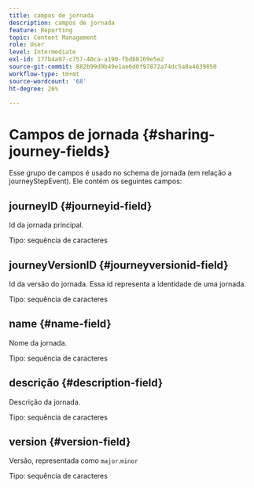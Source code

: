 ```yaml
---
title: campos de jornada
description: campos de jornada
feature: Reporting
topic: Content Management
role: User
level: Intermediate
exl-id: 177b4a97-c757-40ca-a190-fbd88169e5e2
source-git-commit: 882b99d9b49e1ae6d0f97872a74dc5a8a4639050
workflow-type: tm+mt
source-wordcount: '68'
ht-degree: 26%

---
```


# Campos de jornada {#sharing-journey-fields}

Esse grupo de campos é usado no schema de jornada (em relação a journeyStepEvent). Ele contém os seguintes campos:

## journeyID {#journeyid-field}

Id da jornada principal.

Tipo: sequência de caracteres

## journeyVersionID {#journeyversionid-field}

Id da versão do jornada. Essa id representa a identidade de uma jornada.

Tipo: sequência de caracteres

## name {#name-field}

Nome da jornada.

Tipo: sequência de caracteres

## descrição {#description-field}

Descrição da jornada.

Tipo: sequência de caracteres

## version {#version-field}

Versão, representada como `major`.`minor`

Tipo: sequência de caracteres
